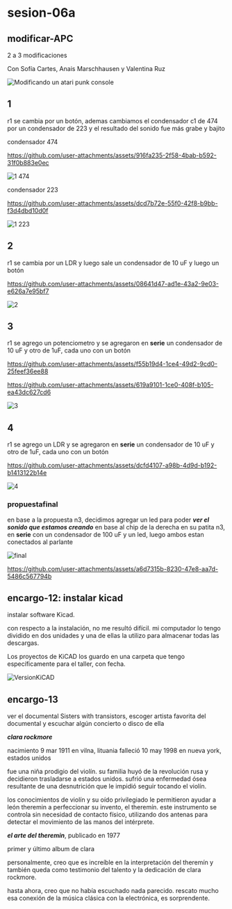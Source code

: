 # sesion-06a

## modificar-APC

2 a 3 modificaciones

Con Sofía Cartes, Anais Marschhausen y Valentina Ruz

![Modificando un atari punk console](https://github.com/user-attachments/assets/945178b5-bfa1-4ed9-978c-c8d6a4079d31)

## 1

r1 se cambia por un botón, ademas cambiamos el condensador c1 de 474 por un condensador de 223 y el resultado del sonido fue más grabe y bajito

condensador 474

<https://github.com/user-attachments/assets/916fa235-2f58-4bab-b592-31f0b883e0ec>

![1 474](https://github.com/user-attachments/assets/d5663b48-1ce3-4ab3-93b8-967ea3ba62d8)

condensador 223

<https://github.com/user-attachments/assets/dcd7b72e-55f0-42f8-b9bb-f3d4dbd10d0f>

![1 223](https://github.com/user-attachments/assets/888667d0-b8a3-4424-8ded-92db127b5243)

## 2

r1 se cambia por un LDR y luego sale un condensador de 10 uF y luego un botón

<https://github.com/user-attachments/assets/08641d47-ad1e-43a2-9e03-e626a7e95bf7>

![2](https://github.com/user-attachments/assets/d10ee574-af0a-4fe0-8959-26bfc63e8af4)

## 3

r1 se agrego un potenciometro y se agregaron en **serie** un condensador de 10 uF y otro de 1uF, cada uno con un botón  

<https://github.com/user-attachments/assets/f55b19d4-1ce4-49d2-9cd0-25feef36ee88>

<https://github.com/user-attachments/assets/619a9101-1ce0-408f-b105-ea43dc627cd6>

![3](https://github.com/user-attachments/assets/c30e1f56-681d-44bd-af44-a67e2ca74596)

## 4

r1 se agrego un LDR y se agregaron en **serie** un condensador de 10 uF y otro de 1uF, cada uno con un botón  

<https://github.com/user-attachments/assets/dcfd4107-a98b-4d9d-b192-b1413122b14e>

![4](https://github.com/user-attachments/assets/74648933-3839-48d2-95cc-0ef028519c73)

### propuestafinal

en base a la propuesta n3, decidimos agregar un led para poder ***ver el sonido que estamos creando*** en base al chip de la derecha en su patita n3, en **serie** con un condensador de 100 uF y un led, luego ambos estan conectados al parlante

![final](https://github.com/user-attachments/assets/15620f72-b59d-47e6-9d22-1a452d744a66)

<https://github.com/user-attachments/assets/a6d7315b-8230-47e8-aa7d-5486c567794b>

## encargo-12: instalar kicad

instalar software Kicad.

con respecto a la instalación, no me resultó difícil. mi computador lo tengo dividido en dos unidades y una de ellas la utilizo para almacenar todas las descargas.

Los proyectos de KiCAD los guardo en una carpeta que tengo específicamente para el taller, con fecha.

![VersionKiCAD](https://github.com/user-attachments/assets/633d4004-aec0-48dd-94ee-5e6873a9853c)

## encargo-13

ver el documental Sisters with transistors, escoger artista favorita del documental y escuchar algún concierto o disco de ella

***clara rockmore***

nacimiento 9 mar 1911 en vilna, lituania
falleció 10 may 1998 en nueva york, estados unidos

fue una niña prodigio del violín. su familia huyó de la revolución rusa y decidieron trasladarse a estados unidos. sufrió una enfermedad ósea resultante de una desnutrición que le impidió seguir tocando el violín.

los conocimientos de violín y su oído privilegiado le permitieron ayudar a león theremin a perfeccionar su invento, el theremín. este instrumento se controla sin necesidad de contacto físico, utilizando dos antenas para detectar el movimiento de las manos del intérprete.

***el arte del theremin***, publicado en 1977

primer y último album de clara

personalmente, creo que es increíble en la interpretación del theremín y también queda como testimonio del talento y la dedicación de clara rockmore.

hasta ahora, creo que no había escuchado nada parecido. rescato mucho esa conexión de la música clásica con la electrónica, es sorprendente.
